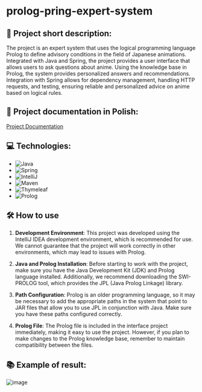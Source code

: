 # prolog-pring-expert-system
## **🚀 Project short description:**
The project is an expert system that uses the logical programming language Prolog to define advisory conditions in the field of Japanese animations. Integrated with Java and Spring, the project provides a user interface that allows users to ask questions about anime. Using the knowledge base in Prolog, the system provides personalized answers and recommendations. Integration with Spring allows for dependency management, handling HTTP requests, and testing, ensuring reliable and personalized advice on anime based on logical rules.

## **📄 Project documentation in Polish:**
[Project Documentation](https://github.com/mat-rys/Prolog_Spring_Expert_System/blob/main/Dokumentacja_system_ekspertowy.pdf)

## **💻 Technologies:**
* ![Java](https://img.shields.io/badge/-Java-007396?style=flat-square&logo=java&logoColor=white)
* ![Spring](https://img.shields.io/badge/-Spring-6DB33F?style=flat-square&logo=spring&logoColor=white)
* ![IntelliJ](https://img.shields.io/badge/-IntelliJ%20IDEA-000000?style=flat-square&logo=intellij-idea&logoColor=white)
* ![Maven](https://img.shields.io/badge/-Maven-C71A36?style=flat-square&logo=apache-maven&logoColor=white)
* ![Thymeleaf](https://img.shields.io/badge/-Thymeleaf-005F0F?style=flat-square&logo=thymeleaf&logoColor=white)
* ![Prolog](https://img.shields.io/badge/-Prolog-FFD700?style=flat-square&logo=prolog&logoColor=black)

## **🛠️ How to use**

1. **Development Environment**: This project was developed using the IntelliJ IDEA development environment, which is recommended for use. We cannot guarantee that the project will work correctly in other environments, which may lead to issues with Prolog.

2. **Java and Prolog Installation**: Before starting to work with the project, make sure you have the Java Development Kit (JDK) and Prolog language installed. Additionally, we recommend downloading the SWI-PROLOG tool, which provides the JPL (Java Prolog Linkage) library.

3. **Path Configuration**: Prolog is an older programming language, so it may be necessary to add the appropriate paths in the system that point to JAR files that allow you to use JPL in conjunction with Java. Make sure you have these paths configured correctly.

4. **Prolog File**: The Prolog file is included in the interface project immediately, making it easy to use the project. However, if you plan to make changes to the Prolog knowledge base, remember to maintain compatibility between the files.

## **📚 Example of result:**
![image](https://github.com/mat-rys/Prolog_Spring_Expert_System/assets/98847639/b4dfeb48-a428-4195-8174-fd01fd087eca)
